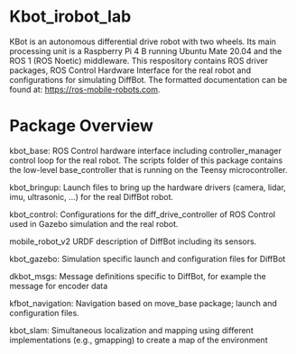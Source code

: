 # Kbot_irobot_lab
KBot is an autonomous differential drive robot with two wheels. Its main processing unit is a Raspberry Pi 4 B running Ubuntu Mate 20.04 and the ROS 1 (ROS Noetic) middleware. This respository contains ROS driver packages, ROS Control Hardware Interface for the real robot and configurations for simulating DiffBot. The formatted documentation can be found at: https://ros-mobile-robots.com.

# Package Overview
kbot_base: ROS Control hardware interface including controller_manager control loop for the real robot. The scripts folder of this package contains the low-level base_controller that is running on the Teensy microcontroller.

kbot_bringup: Launch files to bring up the hardware drivers (camera, lidar, imu, ultrasonic, ...) for the real DiffBot robot.

kbot_control: Configurations for the diff_drive_controller of ROS Control used in Gazebo simulation and the real robot.

mobile_robot_v2 URDF description of DiffBot including its sensors.

kbot_gazebo: Simulation specific launch and configuration files for DiffBot

dkbot_msgs: Message definitions specific to DiffBot, for example the message for encoder data

kfbot_navigation: Navigation based on move_base package; launch and configuration files.

kbot_slam: Simultaneous localization and mapping using different implementations (e.g., gmapping) to create a map of the environment
